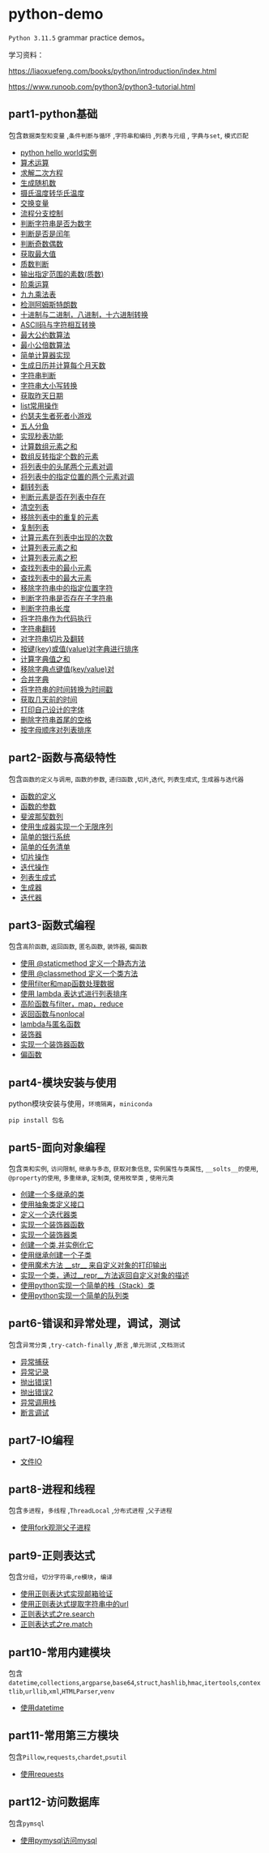 # python-demo

`Python 3.11.5` grammar practice demos。

学习资料：

https://liaoxuefeng.com/books/python/introduction/index.html

https://www.runoob.com/python3/python3-tutorial.html

## part1-python基础

包含`数据类型和变量` ,`条件判断与循环` ,`字符串和编码` ,`列表与元组` , `字典与set`, `模式匹配`

* [python hello world实例](https://github.com/bigredcapss/python-demo/part1/blob/main/helloworld.py)
* [算术运算](https://github.com/bigredcapss/python-demo/blob/main/part1/test_operations.py)
* [求解二次方程](https://github.com/bigredcapss/python-demo/blob/main/part1/quadratic_solver.py)
* [生成随机数](https://github.com/bigredcapss/python-demo/blob/main/part1/test_random.py)
* [摄氏温度转华氏温度](https://github.com/bigredcapss/python-demo/blob/main/part1/temperature_convert.py)
* [交换变量](https://github.com/bigredcapss/python-demo/blob/main/part1/test_swap_var.py)
* [流程分支控制](https://github.com/bigredcapss/python-demo/blob/main/part1/test_process_branch.py)
* [判断字符串是否为数字](https://github.com/bigredcapss/python-demo/blob/main/part1/test_is_number.py)
* [判断是否是闰年](https://github.com/bigredcapss/python-demo/blob/main/part1/test_leap_year.py)
* [判断奇数偶数](https://github.com/bigredcapss/python-demo/blob/main/part1/test_odd_even.py)
* [获取最大值](https://github.com/bigredcapss/python-demo/blob/main/part1/test_max.py)
* [质数判断](https://github.com/bigredcapss/python-demo/blob/main/part1/test_prime.py)
* [输出指定范围的素数(质数)](https://github.com/bigredcapss/python-demo/blob/main/part1/test_output_range_number.py)
* [阶乘运算](https://github.com/bigredcapss/python-demo/blob/main/part1/test_factorial.py)
* [九九乘法表](https://github.com/bigredcapss/python-demo/blob/main/part1/test_multiplication-table.py)
* [检测阿姆斯特朗数](https://github.com/bigredcapss/python-demo/blob/main/part1/test_armstrong_number.py)
* [十进制与二进制，八进制，十六进制转换](https://github.com/bigredcapss/python-demo/blob/main/part1/test_number_system.py)
* [ASCII码与字符相互转换](https://github.com/bigredcapss/python-demo/blob/main/part1/test_ascii.py)
* [最大公约数算法](https://github.com/bigredcapss/python-demo/blob/main/part1/test_hcf.py)
* [最小公倍数算法](https://github.com/bigredcapss/python-demo/blob/main/part1/test_lcm.py)
* [简单计算器实现](https://github.com/bigredcapss/python-demo/blob/main/part1/test_calculator.py)
* [生成日历并计算每个月天数](https://github.com/bigredcapss/python-demo/blob/main/part1/test_calendar.py)
* [字符串判断](https://github.com/bigredcapss/python-demo/blob/main/part1/test_str.py)
* [字符串大小写转换](https://github.com/bigredcapss/python-demo/blob/main/part1/test_str_convert.py)
* [获取昨天日期](https://github.com/bigredcapss/python-demo/blob/main/part1/test_datetime.py)
* [list常用操作](https://github.com/bigredcapss/python-demo/blob/main/part1/test_list.py)
* [约瑟夫生者死者小游戏](https://github.com/bigredcapss/python-demo/blob/main/part1/test_joseph.py)
* [五人分鱼](https://github.com/bigredcapss/python-demo/blob/main/part1/test_fish.py)
* [实现秒表功能](https://github.com/bigredcapss/python-demo/blob/main/part1/test_time.py)
* [计算数组元素之和](https://github.com/bigredcapss/python-demo/blob/main/part1/test_sum_array.py)
* [数组反转指定个数的元素](https://github.com/bigredcapss/python-demo/blob/main/part1/test_reverse_array.py)
* [将列表中的头尾两个元素对调](https://github.com/bigredcapss/python-demo/blob/main/part1/test_swap_head_tail.py)
* [将列表中的指定位置的两个元素对调](https://github.com/bigredcapss/python-demo/blob/main/part1/test_swap_element.py)
* [翻转列表](https://github.com/bigredcapss/python-demo/blob/main/part1/test_reverse_list.py)
* [判断元素是否在列表中存在](https://github.com/bigredcapss/python-demo/blob/main/part1/test_element_in_list.py)
* [清空列表](https://github.com/bigredcapss/python-demo/blob/main/part1/test_clean_list.py)
* [移除列表中的重复的元素](https://github.com/bigredcapss/python-demo/blob/main/part1/test_remove_distinct.py)
* [复制列表](https://github.com/bigredcapss/python-demo/blob/main/part1/test_copy_list.py)
* [计算元素在列表中出现的次数](https://github.com/bigredcapss/python-demo/blob/main/part1/test_element_count.py)
* [计算列表元素之和](https://github.com/bigredcapss/python-demo/blob/main/part1/test_list_element_sum.py)
* [计算列表元素之积](https://github.com/bigredcapss/python-demo/blob/main/part1/test_list_element_multi.py)
* [查找列表中的最小元素](https://github.com/bigredcapss/python-demo/blob/main/part1/test_list_min_element.py)
* [查找列表中的最大元素](https://github.com/bigredcapss/python-demo/blob/main/part1/test_list_max_element.py)
* [移除字符串中的指定位置字符](https://github.com/bigredcapss/python-demo/blob/main/part1/test_remove_char.py)
* [判断字符串是否存在子字符串](https://github.com/bigredcapss/python-demo/blob/main/part1/test_child_str.py)
* [判断字符串长度](https://github.com/bigredcapss/python-demo/blob/main/part1/test_str_lenth.py)
* [将字符串作为代码执行](https://github.com/bigredcapss/python-demo/blob/main/part1/test_exec.py)
* [字符串翻转](https://github.com/bigredcapss/python-demo/blob/main/part1/test_str_reverse.py)
* [对字符串切片及翻转](https://github.com/bigredcapss/python-demo/blob/main/part1/test_str_split_reverse.py)
* [按键(key)或值(value)对字典进行排序](https://github.com/bigredcapss/python-demo/blob/main/part1/test_dict_sort.py)
* [计算字典值之和](https://github.com/bigredcapss/python-demo/blob/main/part1/test_dict_value_sum.py)
* [移除字典点键值(key/value)对](https://github.com/bigredcapss/python-demo/blob/main/part1/test_dict_remove.py)
* [合并字典](https://github.com/bigredcapss/python-demo/blob/main/part1/test_dict_merge.py)
* [将字符串的时间转换为时间戳](https://github.com/bigredcapss/python-demo/blob/main/part1/test_str_to_timestamp.py)
* [获取几天前的时间](https://github.com/bigredcapss/python-demo/blob/main/part1/test_before_days.py)
* [打印自己设计的字体](https://github.com/bigredcapss/python-demo/blob/main/part1/test_print_font.py)
* [删除字符串首尾的空格](https://github.com/bigredcapss/python-demo/blob/main/part1/test_del_str_blank.py)
* [按字母顺序对列表排序](https://github.com/bigredcapss/python-demo/blob/main/part1/test_sort.py)

## part2-函数与高级特性

包含`函数的定义与调用`, `函数的参数`, `递归函数` ,`切片`,`迭代`, `列表生成式`, `生成器与迭代器`

* [函数的定义](https://github.com/bigredcapss/python-demo/blob/main/part2/test_defi_function.py)
* [函数的参数](https://github.com/bigredcapss/python-demo/blob/main/part2/test_function_params.py)
* [斐波那契数列](https://github.com/bigredcapss/python-demo/blob/main/part2/test_fibonacci_sequence.py)
* [使用生成器实现一个无限序列](https://github.com/bigredcapss/python-demo/blob/main/part2/test_infinite_sequence.py)
* [简单的银行系统](https://github.com/bigredcapss/python-demo/blob/main/part2/test_bank.py)
* [简单的任务清单](https://github.com/bigredcapss/python-demo/blob/main/part2/test_todo_list.py)
* [切片操作](https://github.com/bigredcapss/python-demo/blob/main/part2/test_slice.py)
* [迭代操作](https://github.com/bigredcapss/python-demo/blob/main/part2/test_iter.py)
* [列表生成式](https://github.com/bigredcapss/python-demo/blob/main/part2/test_list_compr.py)
* [生成器](https://github.com/bigredcapss/python-demo/blob/main/part2/test_generator.py)
* [迭代器](https://github.com/bigredcapss/python-demo/blob/main/part2/test_iterator.py)

## part3-函数式编程

包含`高阶函数`, `返回函数`, `匿名函数`, `装饰器`, `偏函数`

* [使用 @staticmethod 定义一个静态方法](https://github.com/bigredcapss/python-demo/blob/main/part3/test_static_method.py)
* [使用 @classmethod 定义一个类方法](https://github.com/bigredcapss/python-demo/blob/main/part3/test_class_method.py)
* [使用filter和map函数处理数据](https://github.com/bigredcapss/python-demo/blob/main/part3/test_filter_map.py)
* [使用 lambda 表达式进行列表排序](https://github.com/bigredcapss/python-demo/blob/main/part3/test_lambda.py)
* [高阶函数与filter，map，reduce](https://github.com/bigredcapss/python-demo/blob/main/part3/test_higher_order_function.py)
* [返回函数与nonlocal](https://github.com/bigredcapss/python-demo/blob/main/part3/test_return_func.py)
* [lambda与匿名函数](https://github.com/bigredcapss/python-demo/blob/main/part3/test_lambda.py)
* [装饰器](https://github.com/bigredcapss/python-demo/blob/main/part3/test_decorator.py)
* [实现一个装饰器函数](https://github.com/bigredcapss/python-demo/blob/main/part5/test_decorator_function.py)
* [偏函数](https://github.com/bigredcapss/python-demo/blob/main/part3/test_partial.py)

## part4-模块安装与使用

python模块安装与使用，`环境隔离`，`miniconda`

```shell
pip install 包名
```

## part5-面向对象编程

包含`类和实例`, `访问限制`, `继承与多态`, `获取对象信息`, `实例属性与类属性`, `__solts__的使用`, `@property的使用`, `多重继承`, `定制类`,  `使用枚举类` , `使用元类`

* [创建一个多继承的类](https://github.com/bigredcapss/python-demo/blob/main/part5/test_multi_extend.py)
* [使用抽象类定义接口](https://github.com/bigredcapss/python-demo/blob/main/part5/test_abstract_class.py)
* [定义一个迭代器类](https://github.com/bigredcapss/python-demo/blob/main/part5/test_iter_class.py)
* [实现一个装饰器函数](https://github.com/bigredcapss/python-demo/blob/main/part5/test_decorator_function.py)
* [实现一个装饰器类](https://github.com/bigredcapss/python-demo/blob/main/part5/test_decorator_class.py)
* [创建一个类,并实例化它](https://github.com/bigredcapss/python-demo/blob/main/part5/test_class_init.py)
* [使用继承创建一个子类](https://github.com/bigredcapss/python-demo/blob/main/part5/test_class_extend.py)
* [使用魔术方法 \_\_str\_\_ 来自定义对象的打印输出](https://github.com/bigredcapss/python-demo/blob/main/part5/test_tostring.py)
* [实现一个类，通过__repr__方法返回自定义对象的描述](https://github.com/bigredcapss/python-demo/blob/main/part5/test_repr.py)
* [使用python实现一个简单的栈（Stack）类](https://github.com/bigredcapss/python-demo/blob/main/part5/test_stack.py)
* [使用python实现一个简单的队列类](https://github.com/bigredcapss/python-demo/blob/main/part5/test_queue.py)

## part6-错误和异常处理，调试，测试

包含`异常分类` ,`try-catch-finally` ,`断言` ,`单元测试` ,`文档测试`

* [异常捕获](https://github.com/bigredcapss/python-demo/blob/main/part6/test_.py)
* [异常记录](https://github.com/bigredcapss/python-demo/blob/main/part6/test_logging.py)
* [抛出错误1](https://github.com/bigredcapss/python-demo/blob/main/part6/test_raise.py)
* [抛出错误2](https://github.com/bigredcapss/python-demo/blob/main/part6/test_reraise.py)
* [异常调用栈](https://github.com/bigredcapss/python-demo/blob/main/part6/test_err.py)
* [断言调试](https://github.com/bigredcapss/python-demo/blob/main/part6/test_assert.py)

[](https://)

## part7-IO编程

* [文件IO](https://github.com/bigredcapss/python-demo/blob/main/part7/test_file_io.py)

## part8-进程和线程

包含`多进程`，`多线程` ,`ThreadLocal` ,`分布式进程` ,`父子进程`

* [使用fork观测父子进程](https://github.com/bigredcapss/python-demo/blob/main/part7/test_fork.py)

## part9-正则表达式

包含`分组`，`切分字符串`,`re模块`，`编译`

* [使用正则表达式实现邮箱验证](https://github.com/bigredcapss/python-demo/blob/main/part9/test_regex.py)
* [使用正则表达式提取字符串中的url](https://github.com/bigredcapss/python-demo/blob/main/part9/test_re_distill_url.py)
* [正则表达式之re.search](https://github.com/bigredcapss/python-demo/blob/main/part9/test_re_search.py)
* [正则表达式之re.match](https://github.com/bigredcapss/python-demo/blob/main/part9/test_re_match.py)

## part10-常用内建模块

包含`datetime`,`collections`,`argparse`,`base64`,`struct`,`hashlib`,`hmac`,`itertools`,`contextlib`,`urllib`,`xml`,`HTMLParser`,`venv`

* [使用datetime](https://github.com/bigredcapss/python-demo/blob/main/part9/test_datetime.py)

## part11-常用第三方模块

包含`Pillow`,`requests`,`chardet`,`psutil`

* [使用requests](https://github.com/bigredcapss/python-demo/blob/main/part9/test_requests.py)

## part12-访问数据库

包含`pymsql`

* [使用pymysql访问mysql](https://github.com/bigredcapss/python-demo/blob/main/part12/test_mysql.py)
